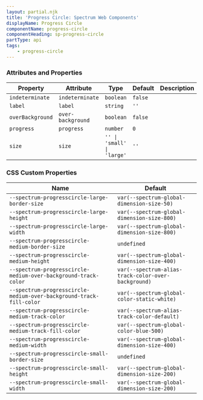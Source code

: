 ```yaml
---
layout: partial.njk
title: 'Progress Circle: Spectrum Web Components'
displayName: Progress Circle
componentName: progress-circle
componentHeading: sp-progress-circle
partType: api
tags:
    - progress-circle
---
```


### Attributes and Properties

<div class="table-container">
<table class="spectrum-Table">
<thead class="spectrum-Table-head">
<tr>

<th class="spectrum-Table-headCell">
Property
</th>

<th class="spectrum-Table-headCell">
Attribute
</th>

<th class="spectrum-Table-headCell">
Type
</th>

<th class="spectrum-Table-headCell">
Default
</th>

<th class="spectrum-Table-headCell">
Description
</th>

</tr>
</thead>
<tbody class="spectrum-Table-body">

<tr class="spectrum-Table-row">

<td class="spectrum-Table-cell">
<code>indeterminate</code>
</td>

<td class="spectrum-Table-cell">
<code>indeterminate</code>
</td>

<td class="spectrum-Table-cell">
<code>boolean</code>
</td>

<td class="spectrum-Table-cell">
<code>false</code>
</td>

<td class="spectrum-Table-cell">

</td>

</tr>

<tr class="spectrum-Table-row">

<td class="spectrum-Table-cell">
<code>label</code>
</td>

<td class="spectrum-Table-cell">
<code>label</code>
</td>

<td class="spectrum-Table-cell">
<code>string</code>
</td>

<td class="spectrum-Table-cell">
<code>''</code>
</td>

<td class="spectrum-Table-cell">

</td>

</tr>

<tr class="spectrum-Table-row">

<td class="spectrum-Table-cell">
<code>overBackground</code>
</td>

<td class="spectrum-Table-cell">
<code>over-background</code>
</td>

<td class="spectrum-Table-cell">
<code>boolean</code>
</td>

<td class="spectrum-Table-cell">
<code>false</code>
</td>

<td class="spectrum-Table-cell">

</td>

</tr>

<tr class="spectrum-Table-row">

<td class="spectrum-Table-cell">
<code>progress</code>
</td>

<td class="spectrum-Table-cell">
<code>progress</code>
</td>

<td class="spectrum-Table-cell">
<code>number</code>
</td>

<td class="spectrum-Table-cell">
<code>0</code>
</td>

<td class="spectrum-Table-cell">

</td>

</tr>

<tr class="spectrum-Table-row">

<td class="spectrum-Table-cell">
<code>size</code>
</td>

<td class="spectrum-Table-cell">
<code>size</code>
</td>

<td class="spectrum-Table-cell">
<code>'' | 'small' | 'large'</code>
</td>

<td class="spectrum-Table-cell">
<code>''</code>
</td>

<td class="spectrum-Table-cell">

</td>

</tr>

</tbody>
</table>
</div>
    



### CSS Custom Properties

<div class="table-container">
<table class="spectrum-Table">
<thead class="spectrum-Table-head">
<tr>

<th class="spectrum-Table-headCell">
Name
</th>

<th class="spectrum-Table-headCell">
Default
</th>

</tr>
</thead>
<tbody class="spectrum-Table-body">

<tr class="spectrum-Table-row">

<td class="spectrum-Table-cell">
<code>--spectrum-progresscircle-large-border-size</code>
</td>

<td class="spectrum-Table-cell">
<code>var(--spectrum-global-dimension-size-50)</code>
</td>

</tr>

<tr class="spectrum-Table-row">

<td class="spectrum-Table-cell">
<code>--spectrum-progresscircle-large-height</code>
</td>

<td class="spectrum-Table-cell">
<code>var(--spectrum-global-dimension-size-800)</code>
</td>

</tr>

<tr class="spectrum-Table-row">

<td class="spectrum-Table-cell">
<code>--spectrum-progresscircle-large-width</code>
</td>

<td class="spectrum-Table-cell">
<code>var(--spectrum-global-dimension-size-800)</code>
</td>

</tr>

<tr class="spectrum-Table-row">

<td class="spectrum-Table-cell">
<code>--spectrum-progresscircle-medium-border-size</code>
</td>

<td class="spectrum-Table-cell">
<code>undefined</code>
</td>

</tr>

<tr class="spectrum-Table-row">

<td class="spectrum-Table-cell">
<code>--spectrum-progresscircle-medium-height</code>
</td>

<td class="spectrum-Table-cell">
<code>var(--spectrum-global-dimension-size-400)</code>
</td>

</tr>

<tr class="spectrum-Table-row">

<td class="spectrum-Table-cell">
<code>--spectrum-progresscircle-medium-over-background-track-color</code>
</td>

<td class="spectrum-Table-cell">
<code>var(--spectrum-alias-track-color-over-background)</code>
</td>

</tr>

<tr class="spectrum-Table-row">

<td class="spectrum-Table-cell">
<code>--spectrum-progresscircle-medium-over-background-track-fill-color</code>
</td>

<td class="spectrum-Table-cell">
<code>var(--spectrum-global-color-static-white)</code>
</td>

</tr>

<tr class="spectrum-Table-row">

<td class="spectrum-Table-cell">
<code>--spectrum-progresscircle-medium-track-color</code>
</td>

<td class="spectrum-Table-cell">
<code>var(--spectrum-alias-track-color-default)</code>
</td>

</tr>

<tr class="spectrum-Table-row">

<td class="spectrum-Table-cell">
<code>--spectrum-progresscircle-medium-track-fill-color</code>
</td>

<td class="spectrum-Table-cell">
<code>var(--spectrum-global-color-blue-500)</code>
</td>

</tr>

<tr class="spectrum-Table-row">

<td class="spectrum-Table-cell">
<code>--spectrum-progresscircle-medium-width</code>
</td>

<td class="spectrum-Table-cell">
<code>var(--spectrum-global-dimension-size-400)</code>
</td>

</tr>

<tr class="spectrum-Table-row">

<td class="spectrum-Table-cell">
<code>--spectrum-progresscircle-small-border-size</code>
</td>

<td class="spectrum-Table-cell">
<code>undefined</code>
</td>

</tr>

<tr class="spectrum-Table-row">

<td class="spectrum-Table-cell">
<code>--spectrum-progresscircle-small-height</code>
</td>

<td class="spectrum-Table-cell">
<code>var(--spectrum-global-dimension-size-200)</code>
</td>

</tr>

<tr class="spectrum-Table-row">

<td class="spectrum-Table-cell">
<code>--spectrum-progresscircle-small-width</code>
</td>

<td class="spectrum-Table-cell">
<code>var(--spectrum-global-dimension-size-200)</code>
</td>

</tr>

</tbody>
</table>
</div>
    
